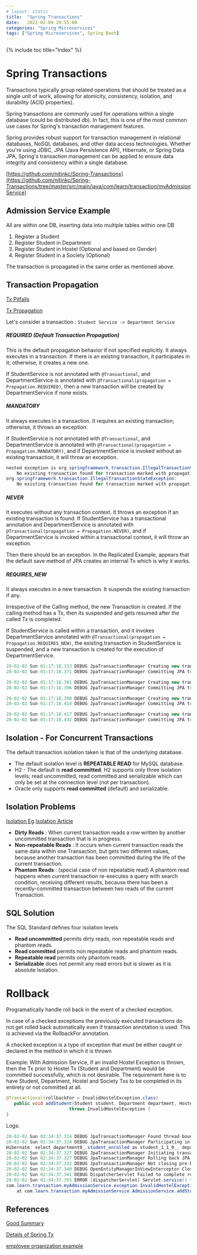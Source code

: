 ```yaml
---
# layout: static
title:  "Spring Transactions"
date:   2022-02-09 20:55:00
categories: "Spring Microservices"
tags: ["Spring Microservices", Spring Boot]
---
```

{% include toc title="Index" %}


# Spring Transactions

Transactions typically group related operations that should be treated as a single unit of work, allowing for 
atomicity, consistency, isolation, and durability (ACID properties).

Spring transactions are commonly used for operations within a single database (could be distributed db). In fact, this is one of the most common
use cases for Spring's transaction management features.

Spring provides robust support for transaction management in relational databases, NoSQL databases, and other 
data access technologies. Whether you're using JDBC, JPA (Java Persistence API), Hibernate, or Spring Data JPA, 
Spring's transaction management can be applied to ensure data integrity and consistency within a single database.

[https://github.com/nitinkc/Spring-Transactions](https://github.com/nitinkc/Spring-Transactions/tree/master/src/main/java/com/learn/transaction/myAdmissionService)

## Admission Service Example

All are within one DB, inserting data into multiple tables within one DB

1. Register a Student
2. Register Student in Department
3. Register Student in Hostel (Optional and based on Gender)
4. Register Student in a Society (Optional)

The transaction is propagated in the same order as mentioned above.

## Transaction Propagation

[Tx Pitfalls](https://medium.com/@safa_ertekin/common-transaction-propagation-pitfalls-in-spring-framework-2378ee7d6521)

[Tx Propagation](https://www.javainuse.com/spring/boot-transaction-propagation)

Let's consider a transaction : `Student Service -> Department Service`

##### **REQUIRED** (Default Transaction Propagation)

This is the default propagation behavior if not specified explicitly.
It always executes in a transaction. If there is an existing transaction, it participates in it; otherwise, it creates a new one.


If StudentService is not annotated with `@Transactional`, and DepartmentService is annotated with 
`@Transactional(propagation = Propagation.REQUIRED)`, then a new transaction will be created by DepartmentService if none exists.


##### **MANDATORY** 
It always executes in a transaction. It requires an existing transaction; otherwise, it throws an exception.

If StudentService is not annotated with `@Transactional`, and DepartmentService is annotated with 
`@Transactional(propagation = Propagation.MANDATORY)`, and if DepartmentService is invoked without an existing
transaction, it will throw an exception.

```java
nested exception is org.springframework.transaction.IllegalTransactionStateException: 
    No existing transaction found for transaction marked with propagation 'mandatory'] with root cause
org.springframework.transaction.IllegalTransactionStateException: 
    No existing transaction found for transaction marked with propagation 'mandatory' 
```

##### **NEVER**
It executes without any transaction context. It throws an exception if an existing transaction is found.
If StudentService has a transactional annotation and DepartmentService is annotated with 
`@Transactional(propagation = Propagation.NEVER)`, and if DepartmentService is invoked within a 
transactional context, it will throw an exception.

Then there should be an exception. In the Replicated Example, appears that the default save method of 
JPA creates an internal Tx which is why it works.


##### **REQUIRES_NEW** 
It always executes in a new transaction. It suspends the existing transaction if any.

Irrespective of the Calling method, the new Transaction is created. 
If the calling method has a Tx, then its suspended and gets resumed after the called Tx is completed.

If StudentService is called within a transaction, and it invokes DepartmentService 
annotated with `@Transactional(propagation = Propagation.REQUIRES_NEW)`, the existing transaction in StudentService
is suspended, and a new transaction is created for the execution of DepartmentService.


```java
20-02-02 Sun 01:17:18.333 DEBUG JpaTransactionManager Creating new transaction with name [org.springframework.data.jpa.repository.support.SimpleJpaRepository.save]: PROPAGATION_REQUIRED,ISOLATION_DEFAULT
20-02-02 Sun 01:17:18.371 DEBUG JpaTransactionManager Committing JPA transaction on EntityManager [SessionImpl(1422485332<open>)]

20-02-02 Sun 01:17:18.381 DEBUG JpaTransactionManager Creating new transaction with name [com.learn.transaction.myAdmissionService.daoService.DepartmentService.saveDepartment]: PROPAGATION_REQUIRES_NEW,ISOLATION_DEFAULT
20-02-02 Sun 01:17:18.396 DEBUG JpaTransactionManager Committing JPA transaction on EntityManager [SessionImpl(1422485332<open>)]

20-02-02 Sun 01:17:18.398 DEBUG JpaTransactionManager Creating new transaction with name [com.learn.transaction.myAdmissionService.daoService.HostelService.saveHostel]: PROPAGATION_REQUIRES_NEW,ISOLATION_DEFAULT
20-02-02 Sun 01:17:18.414 DEBUG JpaTransactionManager Committing JPA transaction on EntityManager [SessionImpl(1422485332<open>)]

20-02-02 Sun 01:17:18.417 DEBUG JpaTransactionManager Creating new transaction with name [com.learn.transaction.myAdmissionService.daoService.SocietyService.saveSociety]: PROPAGATION_REQUIRES_NEW,ISOLATION_DEFAULT
20-02-02 Sun 01:17:18.432 DEBUG JpaTransactionManager Committing JPA transaction on EntityManager [SessionImpl(1422485332<open>)]
```

## Isolation - For Concurrent Transactions

The default transaction isolation taken is that of the underlying database.

* The default isolation level is **REPEATABLE READ**  for MySQL database.
* H2 - The default is **read committed**. H2 supports only three isolation levels; read uncommitted, read committed and serializable 
which can only be set at the connection level (not per transaction).
* Oracle only supports **read committed** (default) and serializable.

## Isolation Problems
[Isolation Eg](https://www.javainuse.com/spring/boot-transaction-isolation)
[Isolation Article](https://medium.com/@elliotchance/sql-transaction-isolation-levels-explained-50d1a2f90d8f)

* **Dirty Reads** : When current transaction reads a row written by another uncommitted transaction that is in progress.
* **Non-repeatable Reads** : It occurs when current transaction reads the same data within one Transaction, but gets two 
different values, because another transaction has been committed during the life of the current transaction.
* **Phantom Reads** : (special case of non repeatable read) A phantom read happens when current transaction re-executes 
a query with search condition, receiving different results, because there has been a recently-committed transaction 
between two reads of the current Transaction.

## SQL Solution
The SQL Standard defines four isolation levels 

* **Read uncommitted** permits dirty reads, non repeatable reads and phantom reads.
* **Read committed** permits non repeatable reads and phantom reads.
* **Repeatable read** permits only phantom reads.
* **Serializable** does not permit any read errors but is slower as it is absolute Isolation.


# Rollback

Programatically handle roll back in the event of a checked exception.

In case of a checked exceptions the previously executed transactions do not get rolled back automatically even if transaction annotation is used. 
This is achieved via the RollbackFor annotation.

A checked exception is a type of exception that must be either caught or declared in the method in which it is thrown

Example: With Admission Service, if an invalid Hostel Exception is thrown, then the Tx prior to Hostel Tx (Student and Department) would be committed successfully, which is not desirable.
The requirement here is to have Student, Department, Hostel and Society Txs to be completed in its entirety or not committed at all.


```java
@Transactional(rollbackFor = InvalidHostelException.class)
   public void addStudent(Student student, Department department, Hostel hostel, Society society)
                        throws InvalidHostelException {
}
```

Logs:
```java
20-02-02 Sun 02:34:37.324 DEBUG JpaTransactionManager Found thread-bound EntityManager [SessionImpl(1417143744<open>)] for JPA transaction
20-02-02 Sun 02:34:37.324 DEBUG JpaTransactionManager Participating in existing transaction
Hibernate: select department0_.student_enrolled as student_1_1_0_, department0_.dept_name as dept_nam2_1_0_ from department department0_ where department0_.student_enrolled=?
20-02-02 Sun 02:34:37.327 DEBUG JpaTransactionManager Initiating transaction rollback
20-02-02 Sun 02:34:37.327 DEBUG JpaTransactionManager Rolling back JPA transaction on EntityManager [SessionImpl(1417143744<open>)]
20-02-02 Sun 02:34:37.332 DEBUG JpaTransactionManager Not closing pre-bound JPA EntityManager after transaction
20-02-02 Sun 02:34:37.340 DEBUG OpenEntityManagerInViewInterceptor Closing JPA EntityManager in OpenEntityManagerInViewInterceptor
20-02-02 Sun 02:34:37.341 DEBUG DispatcherServlet Failed to complete request: com.learn.transaction.myAdmissionService.exception.InvalidHostelException: Boys Hostel cannot be assigned to Female Student
20-02-02 Sun 02:34:37.355 ERROR [dispatcherServlet] Servlet.service() for servlet [dispatcherServlet] in context with path [] threw exception [Request processing failed; nested exception is com.learn.transaction.myAdmissionService.exception.InvalidHostelException: Boys Hostel cannot be assigned to Female Student] with root cause
com.learn.transaction.myAdmissionService.exception.InvalidHostelException: Boys Hostel cannot be assigned to Female Student
	at com.learn.transaction.myAdmissionService.AdmissionService.addStudent(AdmissionService.java:42)
```

## References

[Good Summary](https://stackoverflow.com/questions/8490852/spring-transactional-isolation-propagation)

[Details of Spring Tx](https://www.marcobehler.com/guides/spring-transaction-management-transactional-in-depth)

[employee organization example](https://www.javainuse.com/spring/boot-transaction)
